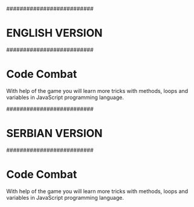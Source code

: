 ##########################
#     ENGLISH VERSION    #
##########################

# Code Combat

With help of the game you will learn more tricks with methods, loops and variables in JavaScript programming language.



##########################
#     SERBIAN VERSION    #
##########################

# Code Combat

With help of the game you will learn more tricks with methods, loops and variables in JavaScript programming language.

